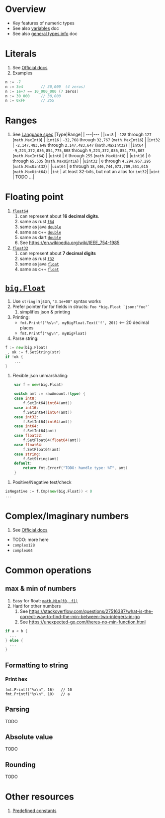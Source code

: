 # Overview
- Key features of numeric types
- See also [variables](./variables.md) doc
- See also [general types info](./types.basic.md) doc


# Literals
1. See [Official docs](https://go.dev/ref/spec#Integer_literals)
1. Examples
```go
n := -7
n := 3e4		// 30,000  (4 zeros)
n := 1e+7 == 10_000_000 (7 zeros)
n := 30_000		// 30,000
n := 0xFF		// 255
```


# Ranges
1. See [Language spec](https://go.dev/ref/spec#Numeric_types)
|Type|Range|
| ---|--- |
|`int8` | `-128` through `127` (`math.MaxInt8`) |
|`int16` | `-32,768` through `32,767` (`math.MaxInt16`) |
|`int32` | `-2,147,483,648` through `2,147,483,647` (`math.MaxInt32`) |
|`int64` | `-9,223,372,036,854,775,808` through `9,223,372,036,854,775,807` (`math.MaxInt64`) |
|`uint8` | `0` through `255` (`math.MaxUint8`) |
|`uint16` | `0` through `65,535` (`math.MaxUint16`) |
|`uint32` | `0` through `4,294,967,295` (`math.MaxUint32`) |
|`uint64` | `0` through `18,446,744,073,709,551,615` (`math.MaxUint64`) |
|`int` | at least 32-bits, but not an alias for `int32`|
|`uint` | TODO ...|

# Floating point
1. [`float64`](https://go.dev/ref/spec#Numeric_types)
    1. can represent about **16 decimal digits**.
    1. same as rust [`f64`](https://doc.rust-lang.org/std/primitive.f64.html)
    1. same as java [`double`](https://docs.oracle.com/en/java/javase/17/docs/api/java.base/java/lang/Double.html)
    1. same as c++ [`double`](https://en.cppreference.com/w/cpp/language/types)
    1. same as dart [`double`](https://api.dart.dev/stable/2.17.5/dart-core/double-class.html)
    1. See https://en.wikipedia.org/wiki/IEEE_754-1985
1. [`float32`](https://go.dev/ref/spec#Numeric_types)
    1. can represent about **7 decimal digits**
    1. same as rust [`f32`](https://doc.rust-lang.org/std/primitive.f32.html)
    1. same as java [`float`](https://docs.oracle.com/en/java/javase/17/docs/api/java.base/java/lang/Float.html)
    1. same as c++ [`float`](https://en.cppreference.com/w/cpp/language/types)


# [`big.Float`](https://pkg.go.dev/math/big)
1. Use `string` in json, `"3.1e+08"` syntax works
1. Prefer pointer for for fields in structs: ``Foo *big.Float `json:"foo"` ``
    1. simplifies json & printing
1. Printing:
    - `fmt.Printf("%s\n", myBigFloat.Text('f', 20))` <-- 20 decimal places
    - `fmt.Printf("%g\n", myBigFloat)`
1. Parse string:
```go
f := new(big.Float)
_, ok := f.SetString(str)
if !ok {
    ...
}
```
1. Flexible json unmarshaling:
```go
	var f = new(big.Float)

	switch amt := rawAmount.(type) {
	case int8:
		f.SetInt64(int64(amt))
	case int16:
		f.SetInt64(int64(amt))
	case int32:
		f.SetInt64(int64(amt))
	case int64:
		f.SetInt64(amt)
	case float32:
		f.SetFloat64(float64(amt))
	case float64:
		f.SetFloat64(amt)
	case string:
		f.SetString(amt)
	default:
		return fmt.Errorf("TODO: handle type: %T", amt)
	}
```
1. Positive/Negative test/check
```go
isNegative := f.Cmp(new(big.Float)) < 0
...
```


# Complex/Imaginary numbers
1. See [Official docs](https://go.dev/ref/spec#Imaginary_literals)
- TODO: more here
- `complex128`
- `complex64`



# Common operations

## max & min of numbers
1. Easy for float: [`math.Min(f0, f1)`](https://pkg.go.dev/math#Min)
1. Hard for other numbers
    1. See https://stackoverflow.com/questions/27516387/what-is-the-correct-way-to-find-the-min-between-two-integers-in-go
    1. See https://unexpected-go.com/theres-no-min-function.html
```go
if a < b {
  ...
} else {
  ...
}
```

## Formatting to string
### Print hex
```
fmt.Printf("%x\n", 16)   // 10
fmt.Printf("%x\n", 10)   // a
```


## Parsing
TODO


## Absolute value
TODO


## Rounding
TODO


# Other resources
1. [Predefined constants](https://pkg.go.dev/math#pkg-constants)
